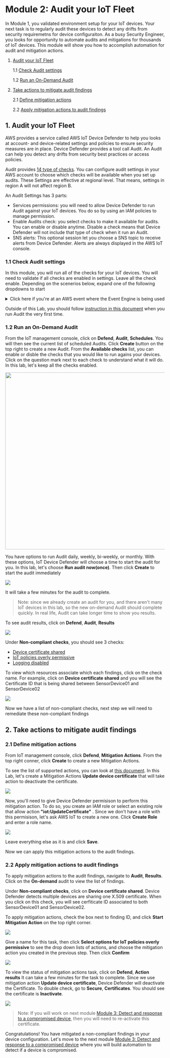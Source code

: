 # Module 2: Audit your IoT Fleet

In Module 1, you validated environment setup for your IoT devices. Your next task is to regularly audit these devices to detect any drifts from security requiremetns for device configuraiton. As a busy Security Engineer, you looks for opportunity to automate audits and mitigations for thousands of IoT devices. This module will show you how to accomplish automation for audit and mitigation actions.

1. [Audit your IoT Fleet](#1-audit-your-iot-fleet)

    1.1 [Check Audit settings](#11-check-audit-settings)
    
    1.2 [Run an On-Demand Audit](#12-run-an-on-demand-audit)

2. [Take actions to mitigate audit findings](#2-take-actions-to-mitigate-audit-findings)

    2.1 [Define mitigation actions](#21-define-mitigation-actions)
    
    2.2 [Apply mitigation actions to audit findings](#22-apply-mitigation-actions-to-audit-findings)


## 1. Audit your IoT Fleet

AWS provides a service called AWS IoT Device Defender to help you looks at account- and device-related settings and policies to ensure security measures are in place. Device Defender provides a tool call Audit. An Audit can help you detect any drifts from security best practices or access policies.

Audit provides [14 type of checks](https://docs.aws.amazon.com/iot/latest/developerguide/device-defender-audit-checks.html). You can configure audit settings in your AWS account to choose which checks will be available when you set up audits. These Settings are effective at regional level. That means, settings in region A will not affect region B. 

An Audit Settings has 3 parts:

* Services permissions: you will need to allow Device Defender to run Audit against your IoT devices. You do so by using an IAM policies to manage permission.
* Enable Audits check: you select checks to make it available for audits. You can enable or disable anytime. Disable a check means that Device Defender will not include that type of check when it run an Audit.
* SNS alerts: This optional session let you choose a SNS topic to receive alerts from Device Defender. Alerts are always displayed in the AWS IoT console.

### 1.1 Check Audit settings

In this module, you will run all of the checks for your IoT devices. You will need to validate if all checks are enabled in settings. Leave all the check enable. Depending on the scenerios below, expand one of the following dropdowns to start

<details><summary>Click here if you're at an AWS event where the Event Engine is being used</summary><br>
  
   1. If you are at an AWS Sponsored event, an on-demand Audit was created in advanced for you to make sure you can see how an Audit results look like if you can't create an Audit during the event. 
   
   2. Sign in to AWS Account. From the AWS console home, click **IoT Device Defender** to go to IoT console. (You can search this service in the search box if you don't see it)
   
   3. On the left side, click **Defend, Settings** to view current settings 
   
   4. Under **Service permissions**, you will see an IAM role in a format [CloudFormation-stack-name]-IoTAuditRole-[random-value] that gives permission to Device Defender to run audits. This role was create in advance for you using CloudFormation. This IAM role has 1 AWS managed policy **AWSIoTDeviceDefenderAudit** attached to it. Here is how this role looks like in IAM console
   
   <img src="../images/auditrole.png"/>

   5. Under **Enable Audit checks**, you will see the list of enabled checks, severity of each checks, and what resources this checks will audit against. Click on the question mark next to the check name to learn more what it does. 
   
   6. To disable any checks, click on the box next to it and click **Disable**. For example, this is how it looks like when you disable 'Logging disabled' and 'CA certificate expiring' check. 
   
   <img src="../images/disablecheck.png"/>

   7. Disabled checks will be listed under **Disabled Audit checks session**. To enable the checks again, check the box next to check name and click **Enable**
   
   7. The final session of Settings is **SNS alerts**. You need to enable SNS alerts to receive audit related alerts from Device Defender. Click on **Edit, Enabled**
   
   8. Under **Topic**, select SNS topic **BadDevices** create previously in [Module 1](/Module%201:%20Environment%20build#available-resources). 
   
   9. Under **Role**, select IAM role with this naming convention [CloudFormation-stack-name]-SNSTopicRole-[random-value]. This role is create by CloudFormation. It has one AWS managed policy **AWSIoTDeviceDefenderPublishFindingsToSNSMitigationAction** 
  
   10. When you're ready, click **Update** to enable SNS alerts. 
   
   <img src="../images/snsrole.png"/>

You have completed checking setting for Device Defender Audit. Next step is to create an Audit.
   
</details>

Outside of this Lab, you should follow [instruction in this document](https://docs.aws.amazon.com/iot/latest/developerguide/device-defender-HowToProceed.html) when you run Audit the very first time. 

### 1.2 Run an On-Demand Audit

From the IoT management console, click on **Defend**, **Audit**, **Schedules**. You will then see the current list of scheduled Audits. Click **Create** button on the top right to create a new Audit. From the **Available checks** list, you can enable or disble the checks that you would like to run agains your devices. Click on the question mark next to each check to understand what it will do. In this lab, let's keep all the checks enabled.

<img src="../images/Auditlist.png" width="600" height="557"/>

You have options to run Audit daily, weekly, bi-weekly, or monthly. With these options, IoT Device Defender will choose a time to start the audit for you. In this lab, let's choose **Run audit now(once)**. Then click **Create** to start the audit immediately

<img src="../images/Auditschedule.png"/>

It will take a few minutes for the audit to complete.  

> Note: since we already create an audit for you, and there aren't many IoT devices in this lab, so the new on-demand Audit should complete quickly. In real life, Audit can take longer time to show you results. 

To see audit results, click on **Defend**, **Audit**, **Results** 

<img src="../images/checkresult.png"/>

Under **Non-compliant checks**, you should see 3 checks:

- [Device certificate shared](https://docs.aws.amazon.com/iot/latest/developerguide/audit-chk-device-cert-shared.html)
- [IoT policies overly permissive](https://docs.aws.amazon.com/iot/latest/developerguide/audit-chk-iot-policy-permissive.html)
- [Logging disabled](https://docs.aws.amazon.com/iot/latest/developerguide/audit-chk-logging-disabled.html)

To view which resources associate which each findings, click on the check name. For example, click on **Device certificate shared** and you will see the Certificate ID that is being shared between SensorDevice01 and SensorDevice02

<img src="../images/sharedcert.png"/>

Now we have a list of non-compliant checks, next step we will need to remediate these non-compliant findings

## 2. Take actions to mitigate audit findings

### 2.1 Define mitigation actions

From IoT management console, click **Defend**, **Mitigation Actions**. From the top right conner, click **Create** to create a new Mitigation Actions.

To see the list of supported actions, you can look at [this document](https://docs.aws.amazon.com/iot/latest/developerguide/device-defender-mitigation-actions.html). In this Lab, let's create a Mitigation Actions **Update device certificate** that will take action to deactivate the certificate.

<img src="../images/ma-updatedev.png"/>

Now, you'll need to give Device Defender permisison to perform this mitigation action. To do so, you create an IAM role or select an existing role that allow action **"iot:UpdateCertificate"** . Since we don't have a role with this permisison, let's ask AWS IoT to create a new one. Click **Create Role** and enter a role name. 

<img src="../images/ma-permission.png"/>

Leave everything else as it is and click **Save**. 

Now we can apply this mitigation actions to the audit findings.

### 2.2 Apply mitigation actions to audit findings

To apply mitigation actions to the audit findings, navigate to **Audit**, **Results**. Click on the **On-demand** audit to view the list of findings.

Under **Non-compliant checks**, click on **Device certificate shared**. Device Defender detects multiple devices are sharing one X.509 certificate. When you click on this check, you will see cerfiticate ID associated to both SensorDevice01 and SensorDevice02.

To apply mitigation actions, check the box next to finding ID, and click **Start Mitigation Action** on the top right corner.

<img src="../images/startma.png"/>

Give a name for this task, then click **Select options for IoT policies overly permissive** to see the drop down lists of actions, and choose the mitigation action you created in the previous step. Then click **Confirm**

<img src="../images/choosema.png"/>

To view the status of mitigation actions task, click on **Defend**, **Action results** It can take a few minutes for the task to complete. Since we use mitigation action **Update device certificate**, Device Defender will deactivate the Certificate. To double check, go to **Secure**, **Certificates**. You should see the certificate is **Inactivate**.

<img src="../images/inactivecert.png"/>

> Note: If you will work on next module [Module 3: Detect and response to a compromised device](../Module%203:%20Detect%20and%20response%20to%20a%20compromised%20device), then you will need to re-activate this certificate.

Congratulations! You have mitigated a non-compliant findings in your device configuration. Let's move to the next module [Module 3: Detect and response to a compromised device](../Module%203:%20Detect%20and%20response%20to%20a%20compromised%20device) where you will build automation to detect if a device is compromised.


